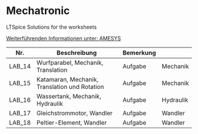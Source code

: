 # Mechatronic
LTSpice Solutions for the worksheets

[Weiterführenden Informationen unter: AMESYS](https://www.amesys.de)

|Nr.  |Beschreibung   |Bemerkung   |   |
|---|---|---|---|
|LAB_14|Wurfparabel, Mechanik, Translation	               |Aufgabe	    |Mechanik   |
|LAB_15|Katamaran, Mechanik, Translation und Rotation      |Aufgabe	    |Mechanik   |
|LAB_16|Wassertank, Mechanik, Hydraulik                    |Aufgabe  	|Hydraulik  |
|LAB_17|Gleichstrommotor, Wandler                          |Aufgabe	    |Wandler    |
|LAB_18|Peltier-Element, Wandler                           |Aufgabe	    |Wandler    |
